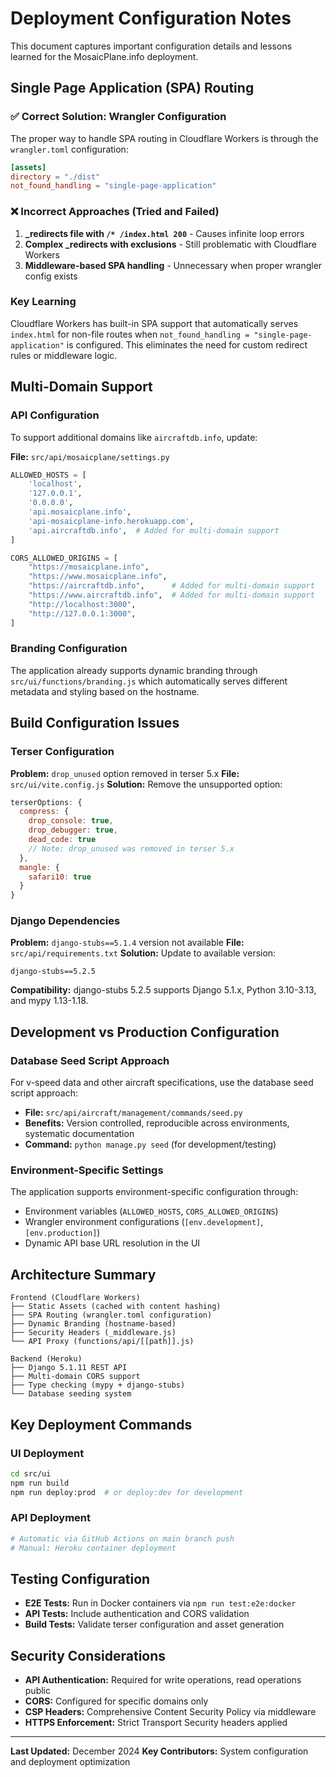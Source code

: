 # Deployment Configuration Notes

This document captures important configuration details and lessons learned for the MosaicPlane.info deployment.

## Single Page Application (SPA) Routing

### ✅ Correct Solution: Wrangler Configuration
The proper way to handle SPA routing in Cloudflare Workers is through the `wrangler.toml` configuration:

```toml
[assets]
directory = "./dist"
not_found_handling = "single-page-application"
```

### ❌ Incorrect Approaches (Tried and Failed)
1. **_redirects file with `/* /index.html 200`** - Causes infinite loop errors
2. **Complex _redirects with exclusions** - Still problematic with Cloudflare Workers
3. **Middleware-based SPA handling** - Unnecessary when proper wrangler config exists

### Key Learning
Cloudflare Workers has built-in SPA support that automatically serves `index.html` for non-file routes when `not_found_handling = "single-page-application"` is configured. This eliminates the need for custom redirect rules or middleware logic.

## Multi-Domain Support

### API Configuration
To support additional domains like `aircraftdb.info`, update:

**File:** `src/api/mosaicplane/settings.py`
```python
ALLOWED_HOSTS = [
    'localhost',
    '127.0.0.1',
    '0.0.0.0',
    'api.mosaicplane.info',
    'api-mosaicplane-info.herokuapp.com',
    'api.aircraftdb.info',  # Added for multi-domain support
]

CORS_ALLOWED_ORIGINS = [
    "https://mosaicplane.info",
    "https://www.mosaicplane.info",
    "https://aircraftdb.info",      # Added for multi-domain support
    "https://www.aircraftdb.info",  # Added for multi-domain support
    "http://localhost:3000",
    "http://127.0.0.1:3000",
]
```

### Branding Configuration
The application already supports dynamic branding through `src/ui/functions/branding.js` which automatically serves different metadata and styling based on the hostname.

## Build Configuration Issues

### Terser Configuration
**Problem:** `drop_unused` option removed in terser 5.x
**File:** `src/ui/vite.config.js`
**Solution:** Remove the unsupported option:

```javascript
terserOptions: {
  compress: {
    drop_console: true,
    drop_debugger: true,
    dead_code: true
    // Note: drop_unused was removed in terser 5.x
  },
  mangle: {
    safari10: true
  }
}
```

### Django Dependencies
**Problem:** `django-stubs==5.1.4` version not available
**File:** `src/api/requirements.txt`
**Solution:** Update to available version:

```
django-stubs==5.2.5
```

**Compatibility:** django-stubs 5.2.5 supports Django 5.1.x, Python 3.10-3.13, and mypy 1.13-1.18.

## Development vs Production Configuration

### Database Seed Script Approach
For v-speed data and other aircraft specifications, use the database seed script approach:
- **File:** `src/api/aircraft/management/commands/seed.py`
- **Benefits:** Version controlled, reproducible across environments, systematic documentation
- **Command:** `python manage.py seed` (for development/testing)

### Environment-Specific Settings
The application supports environment-specific configuration through:
- Environment variables (`ALLOWED_HOSTS`, `CORS_ALLOWED_ORIGINS`)
- Wrangler environment configurations (`[env.development]`, `[env.production]`)
- Dynamic API base URL resolution in the UI

## Architecture Summary

```
Frontend (Cloudflare Workers)
├── Static Assets (cached with content hashing)
├── SPA Routing (wrangler.toml configuration)
├── Dynamic Branding (hostname-based)
├── Security Headers (_middleware.js)
└── API Proxy (functions/api/[[path]].js)

Backend (Heroku)
├── Django 5.1.11 REST API
├── Multi-domain CORS support
├── Type checking (mypy + django-stubs)
└── Database seeding system
```

## Key Deployment Commands

### UI Deployment
```bash
cd src/ui
npm run build
npm run deploy:prod  # or deploy:dev for development
```

### API Deployment
```bash
# Automatic via GitHub Actions on main branch push
# Manual: Heroku container deployment
```

## Testing Configuration
- **E2E Tests:** Run in Docker containers via `npm run test:e2e:docker`
- **API Tests:** Include authentication and CORS validation
- **Build Tests:** Validate terser configuration and asset generation

## Security Considerations
- **API Authentication:** Required for write operations, read operations public
- **CORS:** Configured for specific domains only
- **CSP Headers:** Comprehensive Content Security Policy via middleware
- **HTTPS Enforcement:** Strict Transport Security headers applied

---

**Last Updated:** December 2024
**Key Contributors:** System configuration and deployment optimization